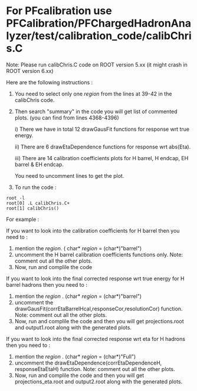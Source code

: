 # For PFcalibration use PFCalibration/PFChargedHadronAnalyzer/test/calibration_code/calibChris.C  
Note: Please run calibChris.C code on ROOT version 5.xx (it might crash in ROOT version 6.xx)

Here are the following instructions :

1. You need to select only one _region_ from the lines at 39-42 in the calibChris code.

2. Then search "summary" in the code you will get list of commented plots. (you can find from lines 4368-4396)

    i)   There we have in total 12 drawGausFit functions for response wrt true energy. 
    
    ii)  There are 6 drawEtaDependence functions for response wrt abs(Eta).
    
    iii) There are 14 calibration coefficients plots for H barrel, H endcap, EH barrel & EH endcap.
    
   You need to uncomment lines to get the plot.
 
3. To run the code : 
```
root -l
root[0] .L calibChris.C+
root[1] calibChris()
```

For example :

If you want to look into the calibration coefficients for H barrel then you need to :
1. mention the _region_. ( char* _region_ = (char*)"barrel")
2. uncomment the H barrel calibration coefficients functions only.
Note: comment out all the other plots.    
3. Now, run and complile the code

If you want to look into the final corrected response wrt true energy for H barrel hadrons then you need to :
1. mention the _region_ . (char* _region_ = (char*)"barrel")
2. uncomment the drawGausFit(corrEtaBarrelHcal,responseCor,resolutionCor) function.
Note: comment out all the other plots.    
3. Now, run and complile the code and then you will get projections.root and output1.root along with the generated plots.

If you want to look into the final corrected response wrt eta for H hadrons then you need to :
1. mention the _region_ . (char* _region_ = (char*)"Full")
2. uncomment the drawEtaDependence(corrEtaDependenceH, responseEtaEtaH) function.
Note: comment out all the other plots.    
3. Now, run and complile the code and then you will get projections_eta.root and output2.root along with the generated plots.
